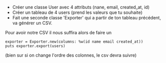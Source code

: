 - Créer une classe User avec 4 attributs (nane, email, created_at, id)
- Créer un tableau de 4 users (prend les valeurs que tu souhaite)
- Fait une seconde classe 'Exporter' qui a partir de ton tableau précédent, va générer un CSV.

Pour avoir notre CSV il nous suffira alors de faire un
````
exporter = Exporter.new(columns: %w(id name email created_at))
puts exporter.export(users)
````
(bien sur si on change l'ordre des colonnes, le csv devra suivre)